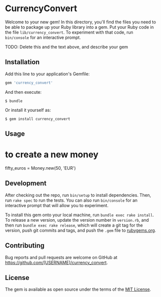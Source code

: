 # CurrencyConvert

Welcome to your new gem! In this directory, you'll find the files you need to be able to package up your Ruby library into a gem. Put your Ruby code in the file `lib/currency_convert`. To experiment with that code, run `bin/console` for an interactive prompt.

TODO: Delete this and the text above, and describe your gem

## Installation

Add this line to your application's Gemfile:

```ruby
gem 'currency_convert'
```

And then execute:

    $ bundle

Or install it yourself as:

    $ gem install currency_convert

## Usage

 # to create a new money 
   fifty_euros = Money.new(50, 'EUR')

## Development

After checking out the repo, run `bin/setup` to install dependencies. Then, run `rake spec` to run the tests. You can also run `bin/console` for an interactive prompt that will allow you to experiment.

To install this gem onto your local machine, run `bundle exec rake install`. To release a new version, update the version number in `version.rb`, and then run `bundle exec rake release`, which will create a git tag for the version, push git commits and tags, and push the `.gem` file to [rubygems.org](https://rubygems.org).

## Contributing

Bug reports and pull requests are welcome on GitHub at https://github.com/[USERNAME]/currency_convert.


## License

The gem is available as open source under the terms of the [MIT License](http://opensource.org/licenses/MIT).

